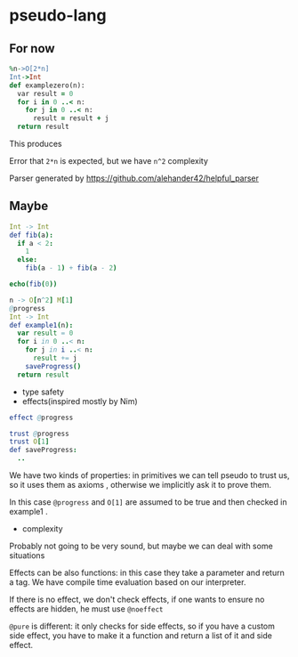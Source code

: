 # pseudo-lang

## For now

```ruby
%n->O[2*n]
Int->Int
def examplezero(n):
  var result = 0
  for i in 0 ..< n:
    for j in 0 ..< n:
      result = result + j
  return result
```

This produces

Error that `2*n` is expected, but we have `n^2` complexity

Parser generated by https://github.com/alehander42/helpful_parser
## Maybe

```nim
Int -> Int
def fib(a):
  if a < 2:
    1
  else:
    fib(a - 1) + fib(a - 2)

echo(fib(0))
```


```nim
n -> O[n^2] M[1]
@progress
Int -> Int
def example1(n):
  var result = 0
  for i in 0 ..< n:
    for j in i ..< n:
      result += j
    saveProgress()
  return result
```

* type safety
* effects(inspired mostly by Nim)

```nim
effect @progress

trust @progress
trust O[1]
def saveProgress:
  ..
```

We have two kinds of properties: in primitives we can tell pseudo to trust us, so it uses them as axioms , otherwise we implicitly ask it to prove them.

In this case `@progress` and `O[1]` are assumed to be true and then checked in example1 .

* complexity 

Probably not going to be very sound, but maybe we can deal with some situations

Effects can be also functions: in this case they take a parameter and return a tag. 
We have compile time evaluation based on our interpreter.

If there is no effect, we don't check effects, if one wants to ensure no effects are hidden, he must use
`@noeffect`

`@pure` is different: it only checks for side effects, so if you have a custom side effect, you have to make it a function and return a list of it and side effect.
